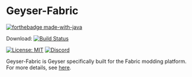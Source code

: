 # Geyser-Fabric

[![forthebadge made-with-java](https://forthebadge.com/images/badges/made-with-java.svg)](https://java.com/)

Download: [![Build Status](https://ci.nukkitx.com/job/GeyserMC/job/Geyser-Fabric/job/java-1.17/badge/icon)](https://ci.opencollab.dev//job/GeyserMC/job/Geyser-Fabric/job/java-1.17/)

[![License: MIT](https://img.shields.io/badge/license-MIT-blue.svg)](LICENSE)
[![Discord](https://img.shields.io/discord/613163671870242838.svg?color=%237289da&label=discord)](http://discord.geysermc.org/)

Geyser-Fabric is Geyser specifically built for the Fabric modding platform. For more details, see [here](https://github.com/GeyserMC/Geyser/wiki/Geyser-Fabric).
